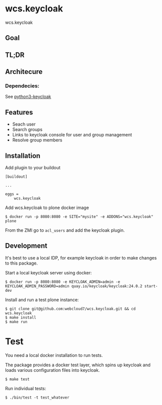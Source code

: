 # wcs.keycloak

wcs.keycloak

## Goal


## TL;DR


## Architecure


### Dependecies:

See [python3-keycloak](https://github.com/marcospereirampj/python-keycloak)


## Features

- Seach user
- Search groups
- Links to keycloak console for user and group management
- Resolve group members

## Installation


Add plugin to your buildout
```
[buildout]

...

eggs =
    wcs.keycloak
```


Add wcs.keycloak to plone docker image
```
$ docker run -p 8080:8080 -e SITE="mysite" -e ADDONS="wcs.keycloak" plone
```

From the ZMI go to `acl_users` and add the keycloak plugin.


## Development

It's best to use a local IDP, for example keycloak in order to make changes to this package.

Start a local keycloak server using docker:

```
$ docker run -p 8080:8080 -e KEYCLOAK_ADMIN=admin -e KEYCLOAK_ADMIN_PASSWORD=admin quay.io/keycloak/keycloak:24.0.2 start-dev

```

Install and run a test plone instance:

```
$ git clone git@github.com:webcloud7/wcs.keycloak.git && cd wcs.keycloak
$ make install
$ make run
```


# Test

You need a local docker installation to run tests.

The package provides a docker test layer, which spins up keycloak and loads various configuration files into keycloak.


```
$ make test
```

Run individual tests:

```
$ ./bin/test -t test_whatever
```
